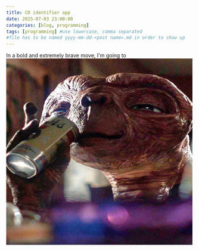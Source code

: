 ```yaml
---
title: CD identifier app
date: 2025-07-03 23:00:00
categories: [blog, programming]
tags: [programming] #use lowercase, comma separated
#file has to be named yyyy-mm-dd-<post name>.md in order to show up
---
```



In a bold and extremely brave move, I'm going to 
<img src="/myfiles/IMG_8533.JPG" width="500" height="500" alt="ET drinking a beer">